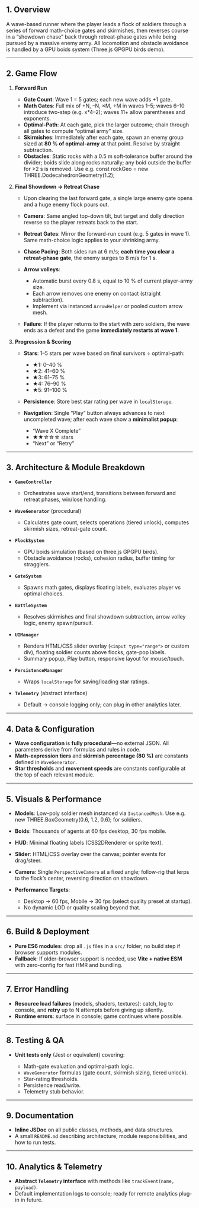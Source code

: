 ## 1. Overview

A wave-based runner where the player leads a flock of soldiers through a series of forward math-choice gates and skirmishes, then reverses course in a “showdown chase” back through retreat-phase gates while being pursued by a massive enemy army. All locomotion and obstacle avoidance is handled by a GPU boids system (Three.js GPGPU birds demo).

---

## 2. Game Flow

1. **Forward Run**

   * **Gate Count**: Wave 1 = 5 gates; each new wave adds +1 gate.
   * **Math Gates**: Full mix of +N, –N, ×M, ÷M in waves 1–5; waves 6–10 introduce two-step (e.g. x\*4–2); waves 11+ allow parentheses and exponents.
   * **Optimal-Path**: At each gate, pick the larger outcome; chain through all gates to compute “optimal army” size.
   * **Skirmishes**: Immediately after each gate, spawn an enemy group sized at **80 % of optimal-army** at that point. Resolve by straight subtraction.
   * **Obstacles**: Static rocks with a 0.5 m soft-tolerance buffer around the divider; boids slide along rocks naturally; any boid outside the buffer for >2 s is removed. Use e.g. const rockGeo = new THREE.DodecahedronGeometry(1.2);

2. **Final Showdown → Retreat Chase**

   * Upon clearing the last forward gate, a single large enemy gate opens and a huge enemy flock pours out.
   * **Camera**: Same angled top-down tilt, but target and dolly direction reverse so the player retreats back to the start.
   * **Retreat Gates**: Mirror the forward-run count (e.g. 5 gates in wave 1). Same math-choice logic applies to your shrinking army.
   * **Chase Pacing**: Both sides run at 6 m/s; **each time you clear a retreat-phase gate**, the enemy surges to 8 m/s for 1 s.
   * **Arrow volleys**:

     * Automatic burst every 0.8 s, equal to 10 % of current player-army size.
     * Each arrow removes one enemy on contact (straight subtraction).
     * Implement via instanced `ArrowHelper` or pooled custom arrow mesh.
   * **Failure**: If the player returns to the start with zero soldiers, the wave ends as a defeat and the game **immediately restarts at wave 1**.

3. **Progression & Scoring**

   * **Stars**: 1–5 stars per wave based on final survivors ÷ optimal-path:

     * ★1: 0–40 %
     * ★2: 41–60 %
     * ★3: 61–75 %
     * ★4: 76–90 %
     * ★5: 91–100 %
   * **Persistence**: Store best star rating per wave in `localStorage`.
   * **Navigation**: Single “Play” button always advances to next uncompleted wave; after each wave show a **minimalist popup**:

     * “Wave X Complete”
     * ★★☆☆☆ stars
     * “Next” or “Retry”

---

## 3. Architecture & Module Breakdown

* **`GameController`**

  * Orchestrates wave start/end, transitions between forward and retreat phases, win/lose handling.
* **`WaveGenerator`** (procedural)

  * Calculates gate count, selects operations (tiered unlock), computes skirmish sizes, retreat-gate count.
* **`FlockSystem`**

  * GPU boids simulation (based on three.js GPGPU birds).
  * Obstacle avoidance (rocks), cohesion radius, buffer timing for stragglers.
* **`GateSystem`**

  * Spawns math gates, displays floating labels, evaluates player vs optimal choices.
* **`BattleSystem`**

  * Resolves skirmishes and final showdown subtraction, arrow volley logic, enemy spawn/pursuit.
* **`UIManager`**

  * Renders HTML/CSS slider overlay (`<input type="range">` or custom div), floating soldier counts above flocks, gate-pop labels.
  * Summary popup, Play button, responsive layout for mouse/touch.
* **`PersistenceManager`**

  * Wraps `localStorage` for saving/loading star ratings.
* **`Telemetry`** (abstract interface)

  * Default → console logging only; can plug in other analytics later.

---

## 4. Data & Configuration

* **Wave configuration** is **fully procedural**—no external JSON. All parameters derive from formulas and rules in code.
* **Math-expression tiers** and **skirmish percentage (80 %)** are constants defined in `WaveGenerator`.
* **Star thresholds** and **movement speeds** are constants configurable at the top of each relevant module.

---

## 5. Visuals & Performance

* **Models**: Low-poly soldier mesh instanced via `InstancedMesh`. Use e.g. new THREE.BoxGeometry(0.6, 1.2, 0.6); for soldiers. 
* **Boids**: Thousands of agents at 60 fps desktop, 30 fps mobile.
* **HUD**: Minimal floating labels (CSS2DRenderer or sprite text).
* **Slider**: HTML/CSS overlay over the canvas; pointer events for drag/steer.
* **Camera**: Single `PerspectiveCamera` at a fixed angle; follow-rig that lerps to the flock’s center, reversing direction on showdown.
* **Performance Targets**:

  * Desktop → 60 fps, Mobile → 30 fps (select quality preset at startup).
  * No dynamic LOD or quality scaling beyond that.

---

## 6. Build & Deployment

* **Pure ES6 modules**: drop all `.js` files in a `src/` folder; no build step if browser supports modules.
* **Fallback**: If older-browser support is needed, use **Vite + native ESM** with zero-config for fast HMR and bundling.

---

## 7. Error Handling

* **Resource load failures** (models, shaders, textures): catch, log to console, and **retry** up to N attempts before giving up silently.
* **Runtime errors**: surface in console; game continues where possible.

---

## 8. Testing & QA

* **Unit tests only** (Jest or equivalent) covering:

  * Math-gate evaluation and optimal-path logic.
  * `WaveGenerator` formulas (gate count, skirmish sizing, tiered unlock).
  * Star-rating thresholds.
  * Persistence read/write.
  * Telemetry stub behavior.

---

## 9. Documentation

* **Inline JSDoc** on all public classes, methods, and data structures.
* A small `README.md` describing architecture, module responsibilities, and how to run tests.

---

## 10. Analytics & Telemetry

* **Abstract `Telemetry` interface** with methods like `trackEvent(name, payload)`.
* Default implementation logs to console; ready for remote analytics plug-in in future.